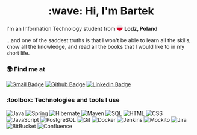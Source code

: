<h1 align="center" >:wave: Hi, I'm Bartek</h1>

<p> I'm an Information Technology student from <img src="https://github.com/bartlomiejgraczyk/bartlomiejgraczyk/blob/master/poland.png"/> <b> Lodz, Poland</b></p>
<p>...and one of the saddest truths is that I won't be able to learn all the skills, know all the knowledge, and read all the books that I would like to in my short life.</p>

<h3 align="left">🌍 Find me at</h3>

[![Gmail Badge](https://img.shields.io/badge/Gmail-D14836?style=for-the-badge&logo=gmail&logoColor=white&link=mailto:bgraczyk.mail@gmail.com)](mailto:bgraczyk.mail@gmail.com)
[![Github Badge](http://img.shields.io/badge/-Github-1b1f23?style=for-the-badge&logo=github&link=https://github.com/bartlomiejgraczyk)](https://github.com/bartlomiejgraczyk) 
[![Linkedin Badge](https://img.shields.io/badge/-LinkedIn-007ab9?style=for-the-badge&logo=Linkedin&logoColor=white&link=https://www.linkedin.com/in/bartlomiej-graczyk/)](https://www.linkedin.com/in/bartlomiej-graczyk/)

<h3 align="left"> :toolbox: Technologies and tools I use</h3>

<p>
  <img alt="Java" src="https://img.shields.io/badge/-Java-f29200?style=for-the-badge&logo=java&logoColor=white" />
  <img alt="Spring" src="https://img.shields.io/badge/-Spring-6cb33e?style=for-the-badge&logo=spring&logoColor=white" />
  <img alt="Hibernate" src="https://img.shields.io/badge/-Hibernate-bcae79?style=for-the-badge&logo=hibernate&logoColor=white" />
  <img alt="Maven" src="https://img.shields.io/badge/-Maven-2f93df?style=for-the-badge&logo=apache-maven&logoColor=white" />
  <img alt="SQL" src="https://img.shields.io/badge/-SQL-0072c6?style=for-the-badge&logo=databricks&logoColor=white" />
  <img alt="HTML" src="https://img.shields.io/badge/-HTML-f16528?style=for-the-badge&logo=html5&logoColor=white" />
  <img alt="CSS" src="https://img.shields.io/badge/-CSS-2a65f1?style=for-the-badge&logo=css3&logoColor=white" />
  <img alt="JavaScript" src="https://img.shields.io/badge/-JavaScript-fade34?style=for-the-badge&logo=javascript" />
  <img alt="PostgreSQL" src="https://img.shields.io/badge/-PostgreSQL-336791?style=for-the-badge&logo=postgresql&logoColor=white" />
  <img alt="Git" src="https://img.shields.io/badge/-Git-f05033?style=for-the-badge&logo=git&logoColor=white" />
  <img alt="Docker" src="https://img.shields.io/badge/-Docker-2496ed?style=for-the-badge&logo=docker&logoColor=white" />
  <img alt="Jenkins" src="https://img.shields.io/badge/-Jenkins-c33624?style=for-the-badge&logo=jenkins&logoColor=white" />
  <img alt="Mockito" src="https://img.shields.io/badge/-Mockito-6fa418?style=for-the-badge&logo=mockito&logoColor=white" />
  <img alt="Jira" src="https://img.shields.io/badge/-Jira-2684ff?style=for-the-badge&logo=jira&logoColor=white" />
  <img alt="BitBucket" src="https://img.shields.io/badge/-BitBucket-0052cc?style=for-the-badge&logo=BitBucket&logoColor=white" />
  <img alt="Confluence" src="https://img.shields.io/badge/-Confluence-253858?style=for-the-badge&logo=Confluence&logoColor=white" />
</p>

